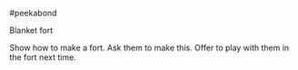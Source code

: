 #peekabond

Blanket fort

Show how to make a fort. 
Ask them to make this.
Offer to play with them in the fort next time.